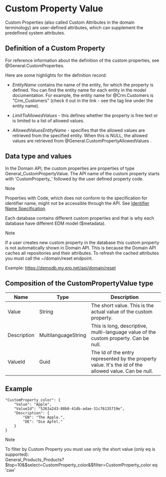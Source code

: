 # Custom Property Value

Custom Properties (also called Custom Attributes in the domain terminology) are user-defined attributes, which can supplement the predefined system attributes.

## Definition of а Custom Property 

For reference information about the definition of the custom properties, see @General.CustomProperties.

Here are some highlights for the definition record:

- *EntityName* contains the name of the entity, for which the property is defined.
You can find the entity name for each entity in the model documentation.
For example, the entity name for @Crm.Customers is "Crm_Customers" (check it out in the link - see the tag line under the entity name).

- *LimitToAllowedValues* - this defines whether the property is free text or is limited to a list of allowed values.

- *AllowedValuesEntityName* -  specifies that the allowed values are retrieved from the specified entity.
When this is NULL, the allowed values are retrieved from @General.CustomPropertyAllowedValues .

## Data type and values

In the Domain API, the custom properties are properties of type General_CustomPropertyValue.
The API name of the custom property starts with 'CustomProperty_' followed by the user defined property code.

> [!note]
> Properties with Code, which does not conform to the specification for identifier name, might not be accessible through the API.
> See [Identifier Name Specification](https://docs.microsoft.com/en-us/dotnet/csharp/programming-guide/inside-a-program/identifier-names).

Each database contains different custom properties and that is why each database have different EDM model ($metadata).

> [!note]
> If a user creates new custom property in the database this custom property is not automatically shown in Domain API.
> This is because the Domain API caches all repositories and their attributes.
> To refresh the cached attributes you must call the ~/domain/reset endpoint.  
>
> Example:
> <https://demodb.my.erp.net/api/domain/reset>

## Composition of the CustomPropertyValue type

| Name | Type | Description |
| ---- | ---- | --- |
| Value	| String | The short value. This is the actual value of the custom property. | 
| Description	| MultilanguageString	| This is long, descriptive, multi-language value of the custom property. Can be null. | 
| ValueId	| Guid	| The Id of the entry represented by the property value. It's the id of the allowed value. Can be null. | 

## Example

```
"CustomProperty_color": {
    "Value": "Apple",
    "ValueId": "5263a2d3-88b0-41db-adae-31c76135719e",
    "Description": {
        "EN": "The Apple.",
        "DE": "Die Apfel."
    }
}
```
> [!note]  
> To filter by Custom Property you must use only the short value (only eq is supported):  
> General_Products_Products?$top=10&$select=CustomProperty_color&$filter=CustomProperty_color eq 'син'
